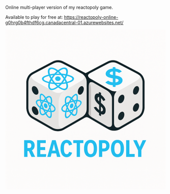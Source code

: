 Online multi-player version of my reactopoly game.

Available to play for free at:
https://reactopoly-online-g0hrg0b4fthdf6cg.canadacentral-01.azurewebsites.net/

![Reactopoly Logo](frontend/src/assets/center-logo.png)



